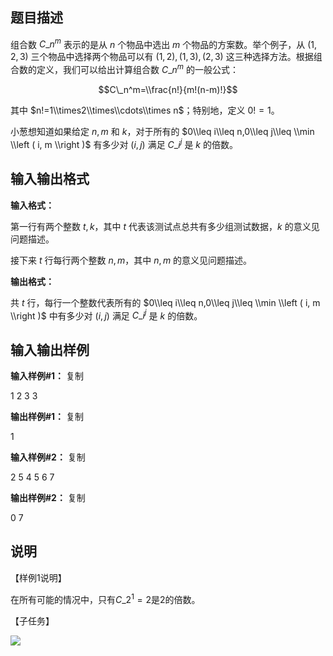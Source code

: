 题目描述
----

组合数 $C\_n^m$ 表示的是从 $n$ 个物品中选出 $m$ 个物品的方案数。举个例子，从 $(1,2,3)$ 三个物品中选择两个物品可以有 $(1,2),(1,3),(2,3)$ 这三种选择方法。根据组合数的定义，我们可以给出计算组合数 $C\_n^m$ 的一般公式：

$$C\_n^m=\\frac{n!}{m!(n-m)!}$$

其中 $n!=1\\times2\\times\\cdots\\times n$；特别地，定义 $0!=1$。

小葱想知道如果给定 $n,m$ 和 $k$，对于所有的 $0\\leq i\\leq n,0\\leq j\\leq \\min \\left ( i, m \\right )$ 有多少对 $(i,j)$ 满足 $C\_i^j$ 是 $k$ 的倍数。

输入输出格式
------

**输入格式：**  

第一行有两个整数 $t,k$，其中 $t$ 代表该测试点总共有多少组测试数据，$k$ 的意义见问题描述。

接下来 $t$ 行每行两个整数 $n,m$，其中 $n,m$ 的意义见问题描述。

**输出格式：**  

共 $t$ 行，每行一个整数代表所有的 $0\\leq i\\leq n,0\\leq j\\leq \\min \\left ( i, m \\right )$ 中有多少对 $(i,j)$ 满足 $C\_i^j$ 是 $k$ 的倍数。

输入输出样例
------

**输入样例#1：** 复制

1 2
3 3

**输出样例#1：** 复制

1

**输入样例#2：** 复制

2 5
4 5
6 7

**输出样例#2：** 复制

0
7

说明
--

【样例1说明】

在所有可能的情况中，只有$C\_2^1 = 2$是2的倍数。

【子任务】

![](https://cdn.luogu.org/upload/pic/3457.png)